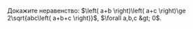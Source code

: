 Докажите неравенство: $\left( a+b \right)\left( a+c \right)\ge 2\sqrt{abc\left( a+b+c \right)}$, $\forall a,b,c &gt; 0$.
